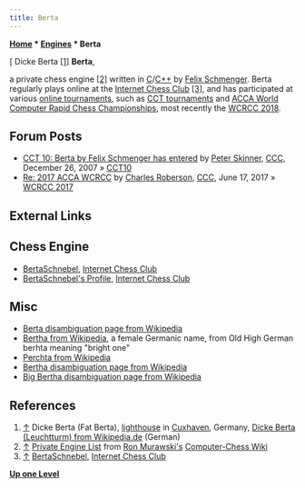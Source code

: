 ```yaml
---
title: Berta
---
```

**[Home](Home "Home") * [Engines](Engines "Engines") * Berta**

\[ Dicke Berta <a id="cite-note-1" href="#cite-ref-1">[1]</a>
**Berta**,

a private chess engine <a id="cite-note-2" href="#cite-ref-2">[2]</a> written in [C](C "C")/[C++](Cpp "Cpp") by [Felix Schmenger](Felix_Schmenger "Felix Schmenger"). Berta regularly plays online at the [Internet Chess Club](index.php?title=Internet_Chess_Club&action=edit&redlink=1 "Internet Chess Club (page does not exist)") <a id="cite-note-3" href="#cite-ref-3">[3]</a>, and has participated at various [online tournaments](Tournaments_and_Matches#online "Tournaments and Matches"), such as [CCT tournaments](CCT_Tournaments "CCT Tournaments") and [ACCA World Computer Rapid Chess Championships](ACCA_World_Computer_Rapid_Chess_Championship "ACCA World Computer Rapid Chess Championship"), most recently the [WCRCC 2018](WCRCC_2018 "WCRCC 2018").

## Forum Posts

- [CCT 10: Berta by Felix Schmenger has entered](http://www.talkchess.com/forum3/viewtopic.php?f=2&t=18561) by [Peter Skinner](Peter_Skinner "Peter Skinner"), [CCC](CCC "CCC"), December 26, 2007 » [CCT10](CCT10 "CCT10")
- [Re: 2017 ACCA WCRCC](http://www.talkchess.com/forum3/viewtopic.php?f=2&t=63834&p=719561) by [Charles Roberson](Charles_Roberson "Charles Roberson"), [CCC](CCC "CCC"), June 17, 2017 » [WCRCC 2017](WCRCC_2017 "WCRCC 2017")

## External Links

## Chess Engine

- [BertaSchnebel](https://www.chessclub.com/forums/member/BertaSchnebel), [Internet Chess Club](index.php?title=Internet_Chess_Club&action=edit&redlink=1 "Internet Chess Club (page does not exist)")
- [BertaSchnebel's Profile](https://www.chessclub.com/profile/BertaSchnebel), [Internet Chess Club](index.php?title=Internet_Chess_Club&action=edit&redlink=1 "Internet Chess Club (page does not exist)")

## Misc

- [Berta disambiguation page from Wikipedia](https://en.wikipedia.org/wiki/Berta)
- [Bertha from Wikipedia](https://en.wikipedia.org/wiki/Bertha), a female Germanic name, from Old High German berhta meaning "bright one"
- [Perchta from Wikipedia](https://en.wikipedia.org/wiki/Perchta)
- [Bertha disambiguation page from Wikipedia](https://en.wikipedia.org/wiki/Bertha_%28disambiguation%29)
- [Big Bertha disambiguation page from Wikipedia](https://en.wikipedia.org/wiki/Big_Bertha)

## References

1. <a id="cite-ref-1" href="#cite-note-1">↑</a> Dicke Berta (Fat Berta), [lighthouse](https://en.wikipedia.org/wiki/Lighthouse) in [Cuxhaven](https://en.wikipedia.org/wiki/Cuxhaven), Germany, [Dicke Berta (Leuchtturm) from Wikipedia.de](<https://de.wikipedia.org/wiki/Dicke_Berta_(Leuchtturm)>) (German)
1. <a id="cite-ref-2" href="#cite-note-2">↑</a> [Private Engine List](http://computer-chess.org/doku.php?id=computer_chess:wiki:lists:private_engine_list) from [Ron Murawski's](Ron_Murawski "Ron Murawski") [Computer-Chess Wiki](http://computer-chess.org/doku.php?id=home)
1. <a id="cite-ref-3" href="#cite-note-3">↑</a> [BertaSchnebel](https://www.chessclub.com/forums/member/BertaSchnebel), [Internet Chess Club](index.php?title=Internet_Chess_Club&action=edit&redlink=1 "Internet Chess Club (page does not exist)")

**[Up one Level](Engines "Engines")**

